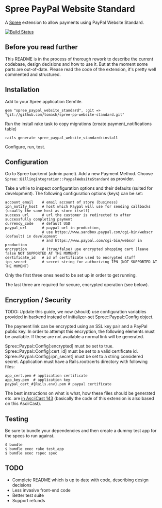 # Spree PayPal Website Standard

A [Spree](http://spreecommerce.com) extension to allow payments using PayPal Website Standard.

[![Build Status](https://secure.travis-ci.org/tomash/spree-pp-website-standard.png)](http://travis-ci.org/tomash/spree-pp-website-standard)

## Before you read further

This README is in the process of thorough rework to describe the current codebase, design decisions and how to use it. But at the moment some parts are out-of-date. Please read the code of the extension, it's pretty well commented and structured. 

## Installation 

Add to your Spree application Gemfile.

    gem "spree_paypal_website_standard", :git => "git://github.com/tomash/spree-pp-website-standard.git"

Run the install rake task to copy migrations (create payment_notifications table)

    rails generate spree_paypal_website_standard:install

Configure, run, test.


## Configuration

Go to Spree backend (admin panel). Add a new Payment Method. Choose `Spree::BillingIntegration::PaypalWebsiteStandard` as provider.

Take a while to inspect configuration options and their defaults (suited for development). The following configuration options (keys) can be set:

    account_email    # email account of store (business)
    ipn_notify_host  # host which Paypal will use for sending callbacks (usually the same host as store itself) 
    success url      # url the customer is redirected to after successfully completing payment
    currency_code    # default USD
    paypal_url       # paypal url in production,
                     # use https://www.sandbox.paypal.com/cgi-bin/webscr (default) in development
                     # and https://www.paypal.com/cgi-bin/webscr in production
    encryption       # (true/false) use encrypted shopping cart (leave false NOT SUPPORTED AT THE MOMENT)
    certificate_id   # id of certificate used to encrypted stuff
    ipn_secret       # secret string for authorizing IPN (NOT SUPPORTED AT THE MOMENT)

Only the first three ones need to be set up in order to get running. 

The last three are required for secure, encrypted operation (see below).

## Encryption / Security

TODO: Update this guide, we now (should) use configuration variables provided in backend instead of initializer-set Spree::Paypal::Config object.

The payment link can be encrypted using an SSL key pair and a PayPal public key. In order to attempt this encryption, the following elements must be available. If these are not available a normal link will be generated.

Spree::Paypal::Config[:encrypted] must be set to true.
Spree::Paypal::Config[:cert_id] must be set to a valid certificate id.
Spree::Paypal::Config[:ipn_secret] must be set to a string considered secret.
Application must have a Rails.root/certs directory with following files:

    app_cert.pem # application certificate
    app_key.pem  # application key
    paypal_cert_#{Rails.env}.pem # paypal certificate

The best instructions on what is what, how these files should be generated etc. are [in AsciiCast 143](http://asciicasts.com/episodes/143-paypal-security) (basically the code of this extension is also based on this AsciiCast). 


## Testing

Be sure to bundle your dependencies and then create a dummy test app for the specs to run against.

    $ bundle
    $ bundle exec rake test_app
    $ bundle exec rspec spec


## TODO

* Complete README which is up to date with code, describing design decisions
* Less invasive front-end code
* Better test suite
* Support refunds
